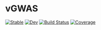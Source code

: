 # vGWAS

[![Stable](https://img.shields.io/badge/docs-stable-blue.svg)](https://kose-y.github.io/vGWAS.jl/stable)
[![Dev](https://img.shields.io/badge/docs-dev-blue.svg)](https://kose-y.github.io/vGWAS.jl/dev)
[![Build Status](https://travis-ci.com/kose-y/vGWAS.jl.svg?branch=master)](https://travis-ci.com/kose-y/vGWAS.jl)
[![Coverage](https://codecov.io/gh/kose-y/vGWAS.jl/branch/master/graph/badge.svg)](https://codecov.io/gh/kose-y/vGWAS.jl)

